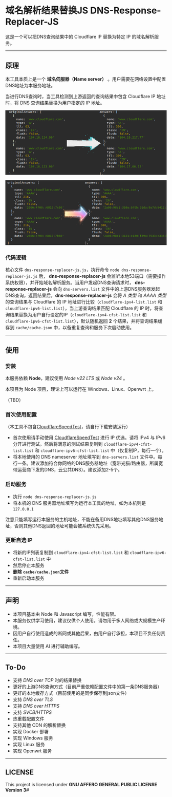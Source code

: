 # 域名解析结果替换JS DNS-Response-Replacer-JS

这是一个可以把DNS查询结果中的 Cloudflare IP 替换为特定 IP 的域名解析服务。

------

## 原理

本工具本质上是一个 **域名伺服器（Name server）** 。用户需要在网络设置中配置DNS地址为本服务地址。

当进行DNS查询时，当工具检测到上游返回的查询结果中包含 Cloudflare IP 地址时，将 DNS 查询结果替换为用户指定的 IP 地址。

![screenshot-ipv4](screenshot-ipv4.png)

![screenshot-ipv6](screenshot-ipv6.png)

### 代码逻辑

核心文件 `dns-response-replacer-js.js`，执行命令 `node dns-response-replacer-js.js` 后， **dns-response-replacer-js** 会监听本地53端口（需要操作系统权限），并开始域名解析服务。当用户发起DNS查询请求时， **dns-response-replacer-js** 会向 `dns-servers.list` 文件中的上游DNS服务器发起DNS查询，返回结果后，**dns-response-replacer-js** 会将 *A 类型* 和 *AAAA 类型* 的查询结果与 Cloudflare 的 IP 地址进行比较（`cloudflare-ipv4-list.list` 和 `cloudflare-ipv6-list.list`），当上游查询结果匹配 Cloudflare 的 IP 时，将查询结果替换为用户自行设定的IP（`cloudflare-ipv4-cfst-list.list` 和 `cloudflare-ipv6-cfst-list.list`），默认随机返回 **2** 个结果，并将查询结果缓存到 `cache/cache.json` 中，以备重复查询和服务下次启动使用。

------

## 使用

### 安装

本服务依赖 **Node**，建议使用 *Node v22 LTS* 或 *Node v24* 。

本项目为 Node 项目，理论上可以运行在 Windows、Linux、Openwrt 上。

（TBD）

### 首次使用配置

（本工具不包含[CloudflareSpeedTest](https://github.com/XIU2/CloudflareSpeedTest)，请自行下载安装运行）

- 首次使用请手动使用 [CloudflareSpeedTest](https://github.com/XIU2/CloudflareSpeedTest) 进行 IP 优选。请将 IPv4 与 IPv6 分开进行测试。然后将满意的测试结果复制到 `cloudflare-ipv4-cfst-list.list` 和 `cloudflare-ipv6-cfst-list.list` 中（仅复制IP，每行一个）。
- 将本地使用的 DNS nameserver 地址填写到 `dns-servers.list` 文件中。每行一条。建议添加符合你网络的DNS服务器地址（宽带光猫/路由器，所属宽带运营商下发的DNS，云公共DNS）。建议添加2-5个。

### 启动服务

- 执行 `node dns-response-replacer-js.js`
- 将本机的 DNS 服务器地址填写为运行本工具的地址，如为本机则是 `127.0.0.1`

注意只能填写运行本服务的主机地址，不能在备用DNS地址填写其他DNS服务地址，否则其他DNS返回的地址可能会被系统优先采用。

### 更新自选 IP

- 将新的IP列表复制到 `cloudflare-ipv4-cfst-list.list` 和 `cloudflare-ipv6-cfst-list.list` 中
- 然后停止本服务
- **删除 `cache/cache.json`文件**
- 重新启动本服务

------

## 声明

- 本项目基本由 Node 和 Javascript 编写，性能有限。
- 本服务仅供学习使用，建议仅供个人使用。请勿用于多人网络或大规模生产环境。
- 因用户自行使用造成的断网或其他后果，由用户自行承担，本项目不负任何责任。
- 本项目大量使用 AI 进行辅助编写。

------

## To-Do

- 支持 *DNS over TCP* 时的结果替换
- 更好的上游DNS查询方式（目前严重依赖配置文件中的第一条DNS服务器）
- 更好的本地缓存方式（目前使用的是同步保存到json文件）
- 支持 *DNS over TLS*
- 支持 *DNS over HTTPS*
- 支持 *SVCB/HTTPS*
- 热重载配置文件
- 支持其他 CDN 的解析替换
- 实现 Docker 部署
- 实现 Windows 服务
- 实现 Linux 服务
- 实现 Openwrt 服务

------

## LICENSE

This project is licensed under **GNU AFFERO GENERAL PUBLIC LICENSE Version 3**#
